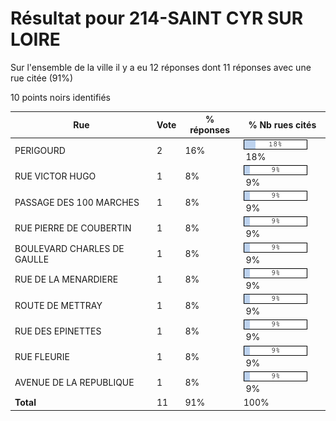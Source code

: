 # Résultat pour 214-SAINT CYR SUR LOIRE

Sur l'ensemble de la ville il y a eu 12 réponses dont 11 réponses avec une rue citée (91%)

10 points noirs identifiés

| Rue | Vote | % réponses | % Nb rues cités|
|-----|------|------------|----------------|
| PERIGOURD | 2 | 16% | <img src="../../img/bar_18.gif" />&nbsp;18%|
| RUE VICTOR HUGO | 1 | 8% | <img src="../../img/bar_9.gif" />&nbsp;9%|
| PASSAGE DES 100 MARCHES | 1 | 8% | <img src="../../img/bar_9.gif" />&nbsp;9%|
| RUE PIERRE DE COUBERTIN | 1 | 8% | <img src="../../img/bar_9.gif" />&nbsp;9%|
| BOULEVARD CHARLES DE GAULLE | 1 | 8% | <img src="../../img/bar_9.gif" />&nbsp;9%|
| RUE DE LA MENARDIERE | 1 | 8% | <img src="../../img/bar_9.gif" />&nbsp;9%|
| ROUTE DE METTRAY | 1 | 8% | <img src="../../img/bar_9.gif" />&nbsp;9%|
| RUE DES EPINETTES | 1 | 8% | <img src="../../img/bar_9.gif" />&nbsp;9%|
| RUE FLEURIE | 1 | 8% | <img src="../../img/bar_9.gif" />&nbsp;9%|
| AVENUE DE LA REPUBLIQUE | 1 | 8% | <img src="../../img/bar_9.gif" />&nbsp;9%|
| **Total** | 11 | 91% | 100%|
